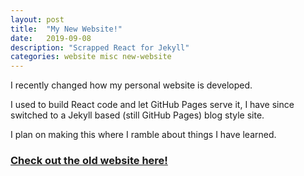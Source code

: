 ```yaml
---
layout: post
title:  "My New Website!"
date:   2019-09-08
description: "Scrapped React for Jekyll"
categories: website misc new-website
---
```


I recently changed how my personal website is developed. 

I used to build React code and let GitHub Pages serve it, I have since switched to a Jekyll based (still GitHub Pages) blog style site.

I plan on making this where I ramble about things I have learned.

### [Check out the old website here!](https://old.mattoestreich.com)
